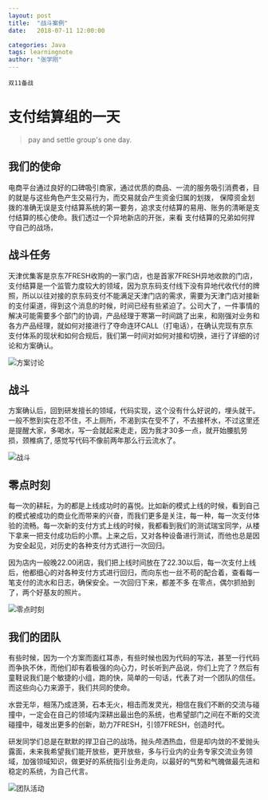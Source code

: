 ```yaml
---
layout: post
title:  "战斗案例"
date:   2018-07-11 12:00:00

categories: Java
tags: learningnote
author: "张学刚"
---
```


`双11备战`

# 支付结算组的一天

>pay and settle group's one day.

## 我们的使命

电商平台通过良好的口碑吸引商家，通过优质的商品、一流的服务吸引消费者，目的就是与这些角色产生交易行为，而交易就会产生资金归属的划拨，
保障资金划拨的准确无误是支付结算系统的第一要务，追求支付结算的易用、账务的清晰是支付结算的核心使命。我们透过一个异地新店的开张，来看
支付结算的兄弟如何捍守自己的战场，

## 战斗任务

天津优集客是京东7FRESH收购的一家门店，也是首家7FRESH异地收款的门店，支付结算是一个监管力度较大的领域，因为京东码支付线下没有异地代收代付的牌照，所以以往对接的京东码支付不能满足天津门店的需求，需要为天津门店对接新的支付渠道，得到这个消息的时候，时间已经有些紧迫了。公司大了，一件事情的解决可能需要多个部门的协调，产品经理于寒第一时间跳了出来，和刚强对业务和各方产品经理，就如何对接进行了夺命连环CALL（打电话），在确认完现有京东支付体系的现状和如何合规后，我们第一时间对如何对接和切换，进行了详细的讨论和方案确认。

![方案讨论](https://raw.githubusercontent.com/unionstars/unionstars.github.io/master/assets/images/pictures/2018-10-27-11-11/01.jpeg)

## 战斗

方案确认后，回到研发擅长的领域，代码实现，这个没有什么好说的，埋头就干。一般不憋到实在忍不住，不上厕所，不渴到实在受不了，不去接杯水，不过这里还是提醒大家，多喝水，写一会就起来走走，因为我才30多一点，就开始腰肌劳损，颈椎病了, 感觉写代码不像前两年那么行云流水了。

![战斗](https://raw.githubusercontent.com/unionstars/unionstars.github.io/master/assets/images/pictures/2018-10-27-11-11/02.jpeg)

## 零点时刻

每一次的耕耘，为的都是上线成功时的喜悦。比如新的模式上线的时候，看到自己的模式被成功的商业化而带来的兴奋，而我们更多是关注，每一种，每一次支付体验的流畅。每一次新的支付方式上线的时候，我都看到我们的测试瑞宝同学，从楼下拿来一把支付成功后的小票。上来之后，又对各种设备进行测试，而他也总是因为安全起见，对历史的各种支付方式进行一次回归。

因为店内一般晚22.00闭店，我们把上线时间放在了22.30以后，每一次支付上线后，他都细心的对各种支付方式进行回归，而向东也一丝不苟的配合着，查看每一笔支付的流水和日志，确保安全。一次回归下来，都差不多  在零点，偶尔抓拍到了，两个好基友的照片。

![零点时刻](https://raw.githubusercontent.com/unionstars/unionstars.github.io/master/assets/images/pictures/2018-10-27-11-11/03.jpeg)

## 我们的团队

有些时候，因为一个方案而面红耳赤，有些时候也因为代码的写法，甚至一行代码而争执不休，而他们却有着极强的向心力，时长听到产品说，你们上完了？然后有童鞋说我们是个敏捷的小组，跑的快，简单的一句话，代表了对一个团队的信任。而这些向心力来源于，我们共同的使命。

水尝无华，相荡乃成涟漪，石本无火，相击而发灵光，相信在我们不断的交流与碰撞中，一定会在自己的领域内深耕出最出色的系统，也希望部门之间在不断的交流碰撞中，碰发出更多的创新，助力7FRESH，引领7FRESH，创造时代。

研发同学们总是在默默的捍卫自己的战场，抛头颅洒热血，但是却内敛的不爱抛头露面，未来我希望我们能开放些，更开放些，多与行业内的业务专家交流业务领域，加强领域知识，做更好的系统指引业务走向，以最好的气势和气魄做最先进和稳定的系统，为自己代言。

![团队活动](https://raw.githubusercontent.com/unionstars/unionstars.github.io/master/assets/images/pictures/2018-10-27-11-11/04.jpeg)